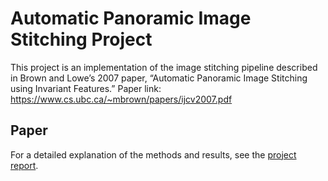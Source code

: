 # Automatic Panoramic Image Stitching Project
This project is an implementation of the image stitching pipeline described in Brown and Lowe’s 2007 paper, “Automatic Panoramic Image Stitching using Invariant Features.”
Paper link: https://www.cs.ubc.ca/~mbrown/papers/ijcv2007.pdf

## Paper
For a detailed explanation of the methods and results, see the [project report](./report.pdf).
